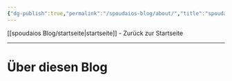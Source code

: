 ```yaml
---
{"dg-publish":true,"permalink":"/spoudaios-blog/about/","title":"spoudaios - Über diesen Blog","tags":["About"]}
---
```


[[spoudaios Blog/startseite\|startseite]] - Zurück zur Startseite

---

# Über diesen Blog